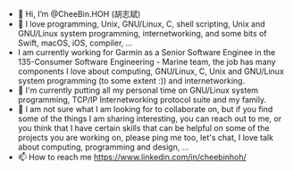 - 👋 Hi, I’m @CheeBin.HOH (胡志斌)
- 👀 I love programming, Unix, GNU/Linux, C, shell scripting, Unix and GNU/Linux system programming, internetworking, and some bits of Swift, macOS, iOS, compiler, ...
- I am currently working for Garmin as a Senior Software Enginee in the 135-Consumer Software Engineering - Marine team, the job has many components I love about computing, GNU/Linux, C, Unix and GNU/Linux system programming (to some extent :)) and internetworking.
- 🌱 I'm currently putting all my personal time on GNU/Linux system programming, TCP/IP Internetworking protocol suite and my family.
- 💞️ I am not sure what I am looking for to collaborate on, but if you find some of the things I am sharing interesting, you can reach out to me, or you think that I have certain skills that can be helpful on some of the projects you are working on, please ping me too, let's chat, I love talk about computing, programming and design, ...
- 📫 How to reach me https://www.linkedin.com/in/cheebinhoh/

<!---
cheebinhoh/cheebinhoh is a ✨ special ✨ repository because its `README.md` (this file) appears on your GitHub profile.
You can click the Preview link to take a look at your changes.
--->

